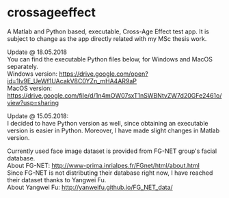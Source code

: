 # crossageeffect
A Matlab and Python based, executable, Cross-Age Effect test app. It is subject to change as the app directly related with my MSc thesis work. 
  
Update @ 18.05.2018  
You can find the executable Python files below, for Windows and MacOS separately.  
Windows version: https://drive.google.com/open?id=1lv9E_UeWf1UAcakV8C0YZn_mHA4AR9aP  
MacOS version: https://drive.google.com/file/d/1n4mOW07sxT1nSWBNtvZW7d20GFe2461o/view?usp=sharing  
  
Update @ 15.05.2018:  
I decided to have Python version as well, since obtaining an executable version is easier in Python. Moreover, I have made slight changes in Matlab version.  
  
Currently used face image dataset is provided from FG-NET group's facial database.  
About FG-NET: http://www-prima.inrialpes.fr/FGnet/html/about.html  
Since FG-NET is not distributing their database right now, I have reached their dataset thanks to Yangwei Fu.  
About Yangwei Fu: http://yanweifu.github.io/FG_NET_data/  
